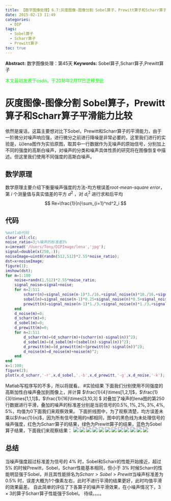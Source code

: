 ```yaml
---
title: 【数字图像处理】6.7:灰度图像-图像分割 Sobel算子，Prewitt算子和Scharr算子平滑能力比较
date: 2015-02-13 11:49
categories:
  - DIP
tags:
  - Sobel算子
  - Scharr算子
  - Prewitt算子
toc: true
---
```

**Abstract:** 数字图像处理：第45天
**Keywords:** Sobel算子,Scharr算子,Prewitt算子
<!--more-->
<font color="00FF00">本文最初发表于csdn，于2018年2月17日迁移至此</font>
# 灰度图像-图像分割 Sobel算子，Prewitt算子和Scharr算子平滑能力比较
依然是废话，这篇主要想对比下Sobel，Prewitt和Scharr算子的平滑能力，由于一阶微分对噪声响应强，进行微分之前进行降噪是非常必要的，这里我们进行的实验是，以lena图作为实验原图，取其中一行数据作为无噪声的原始信号，分别加上不同的强度的高斯白噪声，对噪声的分类和噪声具体性质的研究将在图像恢复中描述。但这里我们使用不同强度的高斯白噪声。
## 数学原理
数学原理主要介绍下衡量噪声强度的方法-均方根误差*root-mean-square error*，第 $i$ 个测量值与真实值差的平方 $d^2$ ，对 $d^2_i$ 进行求和后平均
$$
Re=\frac{1}{n}\sum_{i=1}^nd^2_i
$$
## 代码
```matlab
%matlab代码
clear all;clc;
noise_ratio=3;%噪声的标准差3%
x=imread('/Users/Tony/DIPImage/lena','jpg');
signal=double(x(250,:));
noiseImage=uint8(randn(512,512)*2.55*noise_ratio);
dst=x+noiseImage;
figure(1);
imshow(dst);
for m=1:100
    noise=randn(1,512)*2.55*noise_ratio;
    signal_noise=signal+noise;
    for n=2:511
        scharr(n)=signal_noise(n-1)*3./16.+signal_noise(n)*10./16.+signal_noise(n+1)*3./16.;
        sobel(n)=signal_noise(n-1)*0.25+signal_noise(n)*0.5+signal_noise(n+1)*0.25;
        prewitt(n)=signal_noise(n-1)*1./3.+signal_noise(n)*1./3.+signal_noise(n+1)*1./3.;
    end
    d_noise(m)=0;
    d_scharr(m)=0;
    d_sobel(m)=0;
    d_prewitt(m)=0;
    for n=2:511
        d_scharr(m)=(d_scharr(m)+(scharr(n)-signal(n))^2);
        d_sobel(m)=(d_sobel(m)+(sobel(n)-signal(n))^2);
        d_prewitt(m)=(d_prewitt(m)+(prewitt(n)-signal(n))^2);
        d_noise(m)=d_noise(m)+noise(m)^2;
    end
end
x=1:100;
figure(2);
plot(x,d_scharr,'-r',x,d_sobel,'.-b',x,d_prewitt,'-g',x,d_noise,'-k');
```
Matlab写程序写的不多，所以将就看。
#实验结果
下面我们分别使用不同强度的高斯加性白噪声叠加到图像上，并计算
$\frac{1}{4}\times[1,2,1]$，$\frac{1}{3}\times[1,1,1]$，$\frac{1}{16}\times[3,10,3] $
对叠加了噪声的lena图的第250行数据进行平滑，叠加的噪声的标准差分别是当前信号的$0.5\%,1\%,2\%,3\%,4\%,5\%$，均值为$0$下面我们来观察效果。
下面折线图中，为了观察清楚，均方误差未乘以$\frac{1}{n}$，因为所有信号使用的n都相同，图中的黑色线为未处理信号的噪声强度，红色为Scharr算子的结果，绿色为Prewitt算子的结果，蓝色为Sobel算子结果，下面我们来观察结果：
![](./20150211184248537.png)
![](./20150211184348657.png)
![](./20150211184418750.png)
![](./20150211184423479.png)
![](./20150211184443179.png)
![](./20150211184447862.png)
![](./20150211184527936.png)
![](./20150211184547436.png)
![](./20150211184610602.png)
![](./20150211184614130.png)
![](./20150211184624239.png)
![](./20150211184640975.png)

## 总结
当噪声强度超过标准差为信号的 $4\%$ 时，Sobel和Scharr的性能开始接近，超过 $5\%$ 的时候Prewitt，Sobel，Scharr性能基本相同，但小于 $3\%$ 时候Scharr的性能明显强于Sobel，并且其性能排名为$Scharr > Sobel > Prewitt$当噪声标准差为 $0.5\%$ 时，误差大概为1个像素左右，此时不进行平滑的结果更好，此时均值平滑的效果最差。
自此简单的评估了下各算子的噪声平滑效果，在小噪声情况下，$3\times3$的算子Scharr算子性能强于Sobel。
待续。。。。





